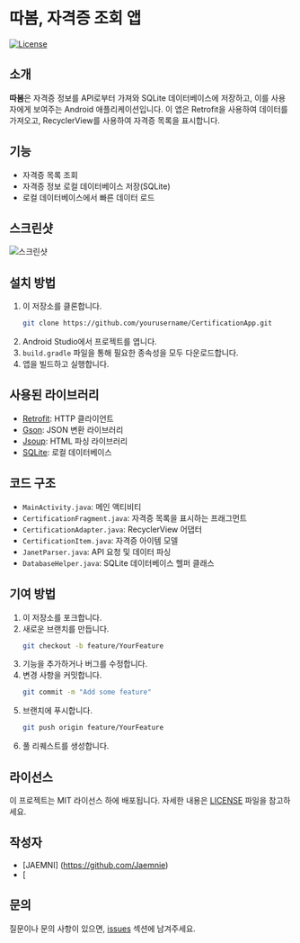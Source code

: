 # 따봄, 자격증 조회 앱

[![License](https://img.shields.io/badge/license-MIT-blue.svg)](LICENSE)

## 소개
**따봄**은 자격증 정보를 API로부터 가져와 SQLite 데이터베이스에 저장하고, 이를 사용자에게 보여주는 Android 애플리케이션입니다. 이 앱은 Retrofit을 사용하여 데이터를 가져오고, RecyclerView를 사용하여 자격증 목록을 표시합니다.

## 기능
- 자격증 목록 조회
- 자격증 정보 로컬 데이터베이스 저장(SQLite)
- 로컬 데이터베이스에서 빠른 데이터 로드

## 스크린샷
![스크린샷](screenshot.png)

## 설치 방법
1. 이 저장소를 클론합니다.
    ```bash
    git clone https://github.com/yourusername/CertificationApp.git
    ```
2. Android Studio에서 프로젝트를 엽니다.
3. `build.gradle` 파일을 통해 필요한 종속성을 모두 다운로드합니다.
4. 앱을 빌드하고 실행합니다.

## 사용된 라이브러리
- [Retrofit](https://square.github.io/retrofit/): HTTP 클라이언트
- [Gson](https://github.com/google/gson): JSON 변환 라이브러리
- [Jsoup](https://jsoup.org/): HTML 파싱 라이브러리
- [SQLite](https://developer.android.com/training/data-storage/sqlite): 로컬 데이터베이스

## 코드 구조
- `MainActivity.java`: 메인 액티비티
- `CertificationFragment.java`: 자격증 목록을 표시하는 프래그먼트
- `CertificationAdapter.java`: RecyclerView 어댑터
- `CertificationItem.java`: 자격증 아이템 모델
- `JanetParser.java`: API 요청 및 데이터 파싱
- `DatabaseHelper.java`: SQLite 데이터베이스 헬퍼 클래스

## 기여 방법
1. 이 저장소를 포크합니다.
2. 새로운 브랜치를 만듭니다.
    ```bash
    git checkout -b feature/YourFeature
    ```
3. 기능을 추가하거나 버그를 수정합니다.
4. 변경 사항을 커밋합니다.
    ```bash
    git commit -m "Add some feature"
    ```
5. 브랜치에 푸시합니다.
    ```bash
    git push origin feature/YourFeature
    ```
6. 풀 리퀘스트를 생성합니다.

## 라이선스
이 프로젝트는 MIT 라이선스 하에 배포됩니다. 자세한 내용은 [LICENSE](LICENSE) 파일을 참고하세요.

## 작성자
- [JAEMNI] (https://github.com/Jaemnie)
- [

## 문의
질문이나 문의 사항이 있으면, [issues](https://github.com/Jaemnie/CertificationApp/issues) 섹션에 남겨주세요.
